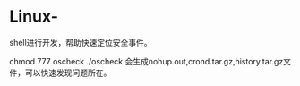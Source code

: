 # Linux-
shell进行开发，帮助快速定位安全事件。

chmod 777 oscheck
./oscheck
会生成nohup.out,crond.tar.gz,history.tar.gz文件，可以快速发现问题所在。
